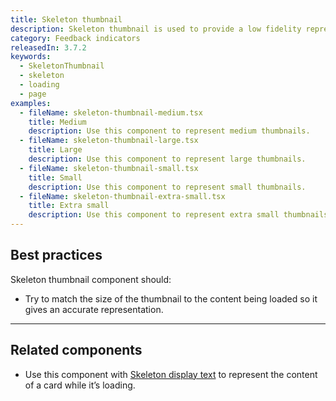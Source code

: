 ```yaml
---
title: Skeleton thumbnail
description: Skeleton thumbnail is used to provide a low fidelity representation of an image before it appears on the page, and improves load times perceived by merchants. Use for thumbnails in or outside of a card.
category: Feedback indicators
releasedIn: 3.7.2
keywords:
  - SkeletonThumbnail
  - skeleton
  - loading
  - page
examples:
  - fileName: skeleton-thumbnail-medium.tsx
    title: Medium
    description: Use this component to represent medium thumbnails.
  - fileName: skeleton-thumbnail-large.tsx
    title: Large
    description: Use this component to represent large thumbnails.
  - fileName: skeleton-thumbnail-small.tsx
    title: Small
    description: Use this component to represent small thumbnails.
  - fileName: skeleton-thumbnail-extra-small.tsx
    title: Extra small
    description: Use this component to represent extra small thumbnails.
---
```


## Best practices

Skeleton thumbnail component should:

- Try to match the size of the thumbnail to the content being loaded so it gives an accurate representation.

---

## Related components

- Use this component with [Skeleton display text](https://polaris.shopify.com/components/skeleton-display-text) to represent the content of a card while it’s loading.
